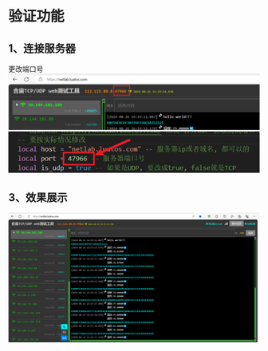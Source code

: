 # 验证功能

## 1、连接服务器
更改端口号
![nettmepfuwuqiPort](./image/nettmepfuwuqiPort.png)
![nettmepCodePort](./image/nettmepCodePort.png)

## 3、效果展示
![nettmepshowresult](./image/nettmepshowresult.png)

